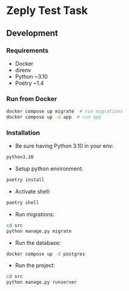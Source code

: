 # Zeply Test Task

## Development

### Requirements

- Docker
- direnv
- Python ~3.10
- Poetry ~1.4

### Run from Docker

```bash
docker compose up migrate  # run migrations
docker compose up -d app  # run app
```

### Installation

- Be sure having Python 3.10 in your env:

```bash
python3.10
```

- Setup python environment:

```bash
poetry install
```

- Activate shell:

```bash
poetry shell
```

- Run migrations:

```bash
cd src
python manage.py migrate
```

- Run the database:

```bash
docker compose up -d postgres
```

- Run the project:

```bash
cd src
python manage.py runserver
```
